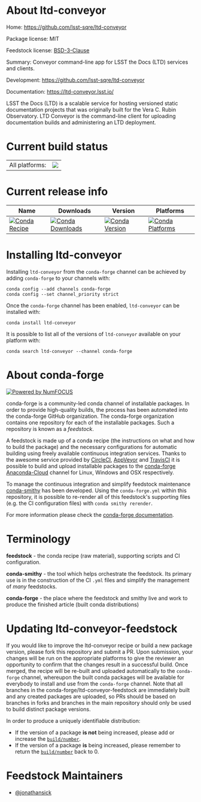 About ltd-conveyor
==================

Home: https://github.com/lsst-sqre/ltd-conveyor

Package license: MIT

Feedstock license: [BSD-3-Clause](https://github.com/conda-forge/ltd-conveyor-feedstock/blob/master/LICENSE.txt)

Summary: Conveyor command-line app for LSST the Docs (LTD) services and clients.

Development: https://github.com/lsst-sqre/ltd-conveyor

Documentation: https://ltd-conveyor.lsst.io/

LSST the Docs (LTD) is a scalable service for hosting versioned static
documentation projects that was originally built for the Vera C. Rubin
Observatory. LTD Conveyor is the command-line client for uploading
documentation builds and administering an LTD deployment.


Current build status
====================


<table><tr><td>All platforms:</td>
    <td>
      <a href="https://dev.azure.com/conda-forge/feedstock-builds/_build/latest?definitionId=11880&branchName=master">
        <img src="https://dev.azure.com/conda-forge/feedstock-builds/_apis/build/status/ltd-conveyor-feedstock?branchName=master">
      </a>
    </td>
  </tr>
</table>

Current release info
====================

| Name | Downloads | Version | Platforms |
| --- | --- | --- | --- |
| [![Conda Recipe](https://img.shields.io/badge/recipe-ltd--conveyor-green.svg)](https://anaconda.org/conda-forge/ltd-conveyor) | [![Conda Downloads](https://img.shields.io/conda/dn/conda-forge/ltd-conveyor.svg)](https://anaconda.org/conda-forge/ltd-conveyor) | [![Conda Version](https://img.shields.io/conda/vn/conda-forge/ltd-conveyor.svg)](https://anaconda.org/conda-forge/ltd-conveyor) | [![Conda Platforms](https://img.shields.io/conda/pn/conda-forge/ltd-conveyor.svg)](https://anaconda.org/conda-forge/ltd-conveyor) |

Installing ltd-conveyor
=======================

Installing `ltd-conveyor` from the `conda-forge` channel can be achieved by adding `conda-forge` to your channels with:

```
conda config --add channels conda-forge
conda config --set channel_priority strict
```

Once the `conda-forge` channel has been enabled, `ltd-conveyor` can be installed with:

```
conda install ltd-conveyor
```

It is possible to list all of the versions of `ltd-conveyor` available on your platform with:

```
conda search ltd-conveyor --channel conda-forge
```


About conda-forge
=================

[![Powered by NumFOCUS](https://img.shields.io/badge/powered%20by-NumFOCUS-orange.svg?style=flat&colorA=E1523D&colorB=007D8A)](http://numfocus.org)

conda-forge is a community-led conda channel of installable packages.
In order to provide high-quality builds, the process has been automated into the
conda-forge GitHub organization. The conda-forge organization contains one repository
for each of the installable packages. Such a repository is known as a *feedstock*.

A feedstock is made up of a conda recipe (the instructions on what and how to build
the package) and the necessary configurations for automatic building using freely
available continuous integration services. Thanks to the awesome service provided by
[CircleCI](https://circleci.com/), [AppVeyor](https://www.appveyor.com/)
and [TravisCI](https://travis-ci.com/) it is possible to build and upload installable
packages to the [conda-forge](https://anaconda.org/conda-forge)
[Anaconda-Cloud](https://anaconda.org/) channel for Linux, Windows and OSX respectively.

To manage the continuous integration and simplify feedstock maintenance
[conda-smithy](https://github.com/conda-forge/conda-smithy) has been developed.
Using the ``conda-forge.yml`` within this repository, it is possible to re-render all of
this feedstock's supporting files (e.g. the CI configuration files) with ``conda smithy rerender``.

For more information please check the [conda-forge documentation](https://conda-forge.org/docs/).

Terminology
===========

**feedstock** - the conda recipe (raw material), supporting scripts and CI configuration.

**conda-smithy** - the tool which helps orchestrate the feedstock.
                   Its primary use is in the construction of the CI ``.yml`` files
                   and simplify the management of *many* feedstocks.

**conda-forge** - the place where the feedstock and smithy live and work to
                  produce the finished article (built conda distributions)


Updating ltd-conveyor-feedstock
===============================

If you would like to improve the ltd-conveyor recipe or build a new
package version, please fork this repository and submit a PR. Upon submission,
your changes will be run on the appropriate platforms to give the reviewer an
opportunity to confirm that the changes result in a successful build. Once
merged, the recipe will be re-built and uploaded automatically to the
`conda-forge` channel, whereupon the built conda packages will be available for
everybody to install and use from the `conda-forge` channel.
Note that all branches in the conda-forge/ltd-conveyor-feedstock are
immediately built and any created packages are uploaded, so PRs should be based
on branches in forks and branches in the main repository should only be used to
build distinct package versions.

In order to produce a uniquely identifiable distribution:
 * If the version of a package **is not** being increased, please add or increase
   the [``build/number``](https://docs.conda.io/projects/conda-build/en/latest/resources/define-metadata.html#build-number-and-string).
 * If the version of a package **is** being increased, please remember to return
   the [``build/number``](https://docs.conda.io/projects/conda-build/en/latest/resources/define-metadata.html#build-number-and-string)
   back to 0.

Feedstock Maintainers
=====================

* [@jonathansick](https://github.com/jonathansick/)

